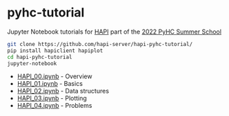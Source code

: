 # pyhc-tutorial

Jupyter Notebook tutorials for [HAPI](https://hapi-server.org/) part of the [2022 PyHC Summer School](https://heliopython.org/summer-school
)

```bash
git clone https://github.com/hapi-server/hapi-pyhc-tutorial/
pip install hapiclient hapiplot
cd hapi-pyhc-tutorial
jupyter-notebook
```

* [HAPI_00.ipynb](HAPI_00.ipynb) - Overview
* [HAPI_01.ipynb](HAPI_01.ipynb) - Basics 
* [HAPI_02.ipynb](HAPI_02.ipynb) - Data structures
* [HAPI_03.ipynb](HAPI_03.ipynb) - Plotting
* [HAPI_04.ipynb](HAPI_04.ipynb) - Problems
